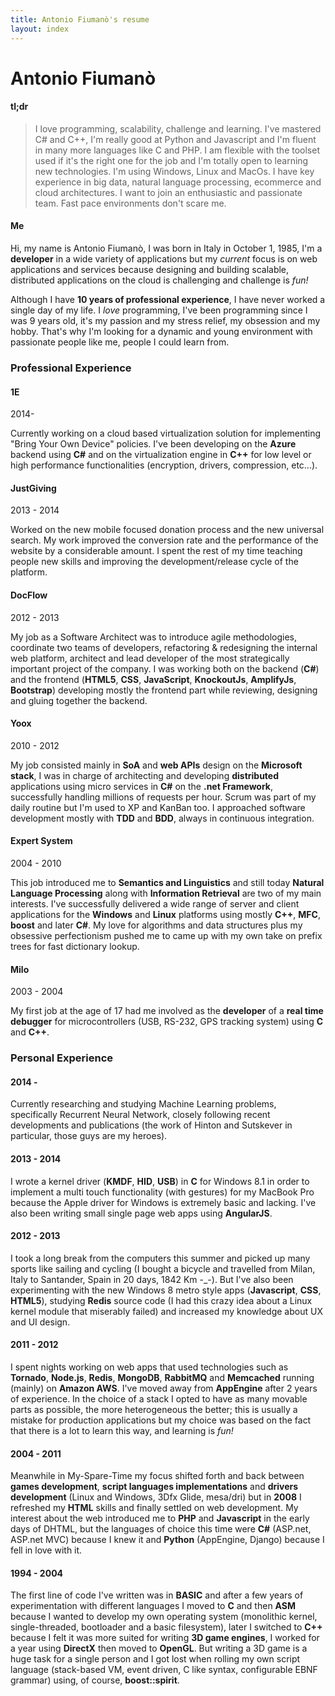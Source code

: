 ```yaml
---
title: Antonio Fiumanò's resume
layout: index
---
```


# Antonio Fiumanò #

#### tl;dr ####

> I love programming, scalability, challenge and learning.
> I've mastered C# and C++, I'm really good at Python and Javascript and I'm fluent in many more languages like C and PHP.
> I am flexible with the toolset used if it's the right one for the job and I'm totally open to learning new technologies.
> I'm using Windows, Linux and MacOs.
> I have key experience in big data, natural language processing, ecommerce and cloud architectures.
> I want to join an enthusiastic and passionate team.
> Fast pace environments don't scare me.

#### Me ####

Hi, my name is Antonio Fiumanò, I was born in Italy in October 1, 1985, I'm a **developer** in a wide variety of applications but my *current* focus is on web applications and services because designing and building scalable, distributed applications on the cloud is challenging and challenge is *fun!*

Although I have **10 years of professional experience**, I have never worked a single day of my life.
I *love* programming, I've been programming since I was 9 years old, it's my passion and my stress relief, my obsession and my hobby.
That's why I'm looking for a dynamic and young environment with passionate people like me, people I could learn from.

### Professional Experience ###

#### 1E ####
2014-

Currently working on a cloud based virtualization solution for implementing "Bring Your Own Device" policies. I've been developing on the **Azure** backend using **C#** and on the virtualization engine in **C++** for low level or high performance functionalities (encryption, drivers, compression, etc...).

#### JustGiving ####
2013 - 2014

Worked on the new mobile focused donation process and the new universal search. My work improved the conversion rate and the performance of the website by a considerable amount. I spent the rest of my time teaching people new skills and improving the development/release cycle of the platform.

#### DocFlow ####
2012 - 2013

My job as a Software Architect was to introduce agile methodologies, coordinate two teams of developers, refactoring & redesigning the internal web platform, architect and lead developer of the most strategically important project of the company. I was working both on the backend (**C#**) and the frontend (**HTML5**, **CSS**, **JavaScript**, **KnockoutJs**, **AmplifyJs**, **Bootstrap**) developing mostly the frontend part while reviewing, designing and gluing together the backend.

#### Yoox ####
2010 - 2012

My job consisted mainly in **SoA** and **web APIs** design on the **Microsoft stack**, I was in charge of architecting and developing **distributed** applications using micro services in **C#** on the **.net Framework**, successfully handling millions of requests per hour.
Scrum was part of my daily routine but I'm used to XP and KanBan too.
I approached software development mostly with **TDD** and **BDD**, always in continuous integration.

#### Expert System ####
2004 - 2010

This job introduced me to **Semantics and Linguistics** and still today **Natural Language Processing** along with **Information Retrieval** are two of my main interests.
I've successfully delivered a wide range of server and client applications for the **Windows** and **Linux** platforms using mostly  **C++**, **MFC**, **boost** and later **C#**.
My love for algorithms and data structures plus my obsessive perfectionism pushed me to came up with my own take on prefix trees for fast dictionary lookup.

#### Milo ####
2003 - 2004

My first job at the age of 17 had me involved as the **developer** of a **real time debugger** for microcontrollers (USB, RS-232, GPS tracking system) using **C** and **C++**.

### Personal Experience ###

#### 2014 - ####

Currently researching and studying Machine Learning problems, specifically Recurrent Neural Network, closely following  recent developments and publications (the work of Hinton and Sutskever in particular, those guys are my heroes).

#### 2013 - 2014 ####

I wrote a kernel driver (**KMDF**, **HID**, **USB**) in **C** for Windows 8.1 in order to implement a multi touch functionality (with gestures) for my MacBook Pro because the Apple driver for Windows is extremely basic and lacking. I've also been writing small single page web apps using **AngularJS**.

#### 2012 - 2013 ####

I took a long break from the computers this summer and picked up many sports like sailing and cycling (I bought a bicycle and travelled from Milan, Italy to Santander, Spain in 20 days, 1842 Km -_-). But I've also been experimenting with the new Windows 8 metro style apps (**Javascript**, **CSS**, **HTML5**), studying **Redis** source code (I had this crazy idea about a Linux kernel module that miserably failed) and increased my knowledge about UX and UI design.

#### 2011 - 2012 ####

I spent nights working on web apps that used technologies such as **Tornado**, **Node.js**, **Redis**, **MongoDB**, **RabbitMQ** and **Memcached** running (mainly) on **Amazon AWS**.
I've moved away from **AppEngine** after 2 years of experience.
In the choice of a stack I opted to have as many movable parts as possible, the more heterogeneous the better; this is usually a mistake for production applications but my choice was based on the fact that there is a lot to learn this way, and learning is *fun!*

#### 2004 - 2011 ####

Meanwhile in My-Spare-Time my focus shifted forth and back between **games development**, **script languages implementations** and **drivers development** (Linux and Windows, 3Dfx Glide, mesa/dri) but in **2008** I refreshed my **HTML** skills and finally settled on web development.
My interest about the web introduced me to **PHP** and **Javascript** in the early days of DHTML, but the languages of choice this time were **C#** (ASP.net, ASP.net MVC) because I knew it and **Python** (AppEngine, Django) because I fell in love with it.

#### 1994 - 2004 ####

The first line of code I've written was in **BASIC** and after a few years of experimentation with different languages I moved to **C** and then **ASM** because I wanted to develop my own operating system (monolithic kernel, single-threaded, bootloader and a basic filesystem), later I switched to **C++** because I felt it was more suited for writing **3D game engines**, I worked for a year using **DirectX** then moved to **OpenGL**.
But writing a 3D game is a huge task for a single person and I got lost when rolling my own script language (stack-based VM, event driven, C like syntax, configurable EBNF grammar) using, of course, **boost::spirit**.
